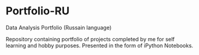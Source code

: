 # Portfolio-RU

Data Analysis Portfolio (Russain language)

Repository containing portfolio of projects completed by me for self learning and hobby purposes. Presented in the form of iPython Notebooks.
